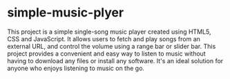 # simple-music-plyer
This project is a simple single-song music player created using HTML5, CSS and JavaScript. It allows users to fetch and play songs from an external URL, and control the volume using a range bar or slider bar. This project provides a convenient and easy way to listen to music without having to download any files or install any software. It's an ideal solution for anyone who enjoys listening to music on the go.
